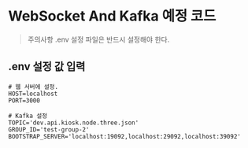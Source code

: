 # WebSocket And Kafka 예정 코드

> 주의사항 .env 설정 파일은 반드시 설정해야 한다.

## .env 설정 값 입력
```
# 웹 서버에 설정.
HOST=localhost
PORT=3000

# Kafka 설정
TOPIC='dev.api.kiosk.node.three.json'
GROUP_ID='test-group-2'
BOOTSTRAP_SERVER='localhost:19092,localhost:29092,localhost:39092'
```